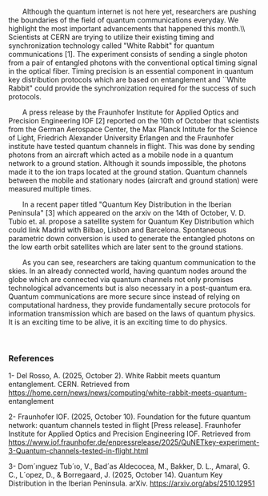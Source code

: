 
<p style="text-indent: 2em;" >Although the quantum internet is not here yet, researchers are pushing the boundaries of the field of quantum communications everyday. We highlight the most important advancements that happened this month.\\
Scientists at CERN are trying to utilize their existing timing and synchronization technology called "White Rabbit" for quantum communications [1]. The experiment consists of sending a single photon from a pair of entangled photons with the conventional optical timing signal in the optical fiber. Timing precision is an essential component in quantum key distribution protocols which are based on entanglement and ``White Rabbit" could provide the synchronization required for the success of such protocols.

</p>

<p style="text-indent: 2em;" >A press release by the Fraunhofer Institute for Applied Optics and Precision Engineering IOF [2] reported on the 10th of October that scientists from the German Aerospace Center, the Max Planck Intitute for the Science of Light, Friedrich Alexander University Erlangen and the Fraunhofer institute have tested quantum channels in flight. This was done by sending photons from an aircraft which acted as a mobile node in a quantum network to a ground station. Although it sounds impossible, the photons made it to the ion traps located at the ground station. Quantum channels between the mobile and stationary nodes (aircraft and ground station) were measured multiple times.
</p>

<p style="text-indent: 2em;" >In a recent paper titled "Quantum Key Distribution in the Iberian Peninsula" [3] which appeared on the arxiv on the 14th of October, V. D. Tubio et. al. propose a satellite system for Quantum Key Distribution which could link Madrid with Bilbao, Lisbon and Barcelona. Spontaneous parametric down conversion is used to generate the entangled photons on the low earth orbit satellites which are later sent to the ground stations.
</p>

<p style="text-indent: 2em;" >As you can see, researchers are taking quantum communication to the skies. In an already connected world, having quantum nodes around the globe which are connected via quantum channels not only promises technological advancements but is also necessary in a post-quantum era. Quantum communications are more secure since instead of relying on computational hardness, they provide fundamentally secure protocols for information transmission which are based on the laws of quantum physics. It is an exciting time to be alive, it is an exciting time to do physics.
</p>

<br>

### References

1- Del Rosso, A. (2025, October 2). White Rabbit
meets quantum entanglement. CERN. Retrieved from
https://home.cern/news/news/computing/white-rabbit-meets-quantum-
entanglement

2- Fraunhofer IOF. (2025, October 10). Foundation for the future quantum network: quantum channels tested in flight [Press release]. Fraunhofer Institute for Applied Optics and Precision Engineering IOF. Retrieved from https://www.iof.fraunhofer.de/enpressrelease/2025/QuNETkey-experiment-3-Quantum-channels-tested-in-flight.html

3- Dom´ınguez Tub´ıo, V., Bad´as Aldecocea, M., Bakker, D. L., Amaral, G. C.,
L´opez, D., & Borregaard, J. (2025, October 14). Quantum Key Distribution
in the Iberian Peninsula. arXiv. https://arxiv.org/abs/2510.12951